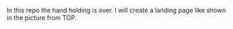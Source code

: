 In this repo the hand holding is over. I will create a landing page like shown in the picture from TOP.